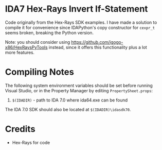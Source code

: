 # IDA7 Hex-Rays Invert If-Statement

Code originally from the Hex-Rays SDK examples. I have made a solution to compile it for convenience since IDAPython's copy constructor for `cexpr_t` seems broken, breaking the Python version.

Note: you should consider using https://github.com/igogo-x86/HexRaysPyTools instead, since it offers this functionality plus a lot more features.

# Compiling Notes

The following system environment variables should be set before running Visual Studio, or in the Property Manager by editing `PropertySheet.props`:

1. `$(IDADIR)` - path to IDA 7.0 where ida64.exe can be found

The IDA 7.0 SDK should also be located at `$(IDADIR)\idasdk70`.

# Credits

- Hex-Rays for code
